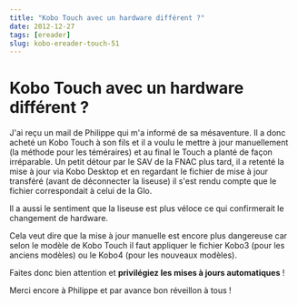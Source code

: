 ```yaml
---
title: "Kobo Touch avec un hardware différent ?"
date: 2012-12-27
tags: [ereader]
slug: kobo-ereader-touch-51
---
```

# Kobo Touch avec un hardware différent ?

J'ai reçu un mail de Philippe qui m'a informé de sa mésaventure. Il a donc acheté un Kobo Touch à son fils et il a voulu le mettre à jour manuellement (la méthode pour les téméraires) et au final le Touch a planté de façon irréparable. Un petit détour par le SAV de la FNAC plus tard, il a retenté la mise à jour via Kobo Desktop et en regardant le fichier de mise à jour transféré (avant de déconnecter la liseuse) il s'est rendu compte que le fichier correspondait à celui de la Glo.

Il a aussi le sentiment que la liseuse est plus véloce ce qui confirmerait le changement de hardware. 

Cela veut dire que la mise à jour manuelle est encore plus dangereuse car selon le modèle de Kobo Touch il faut appliquer le fichier Kobo3 (pour les anciens modèles) ou le Kobo4 (pour les nouveaux modèles).

Faites donc bien attention et **privilégiez les mises à jours automatiques** !

Merci encore à Philippe et par avance bon réveillon à tous !
